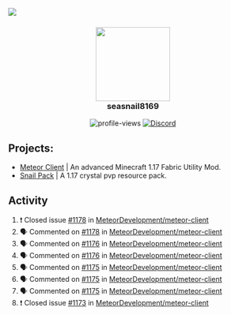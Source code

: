 ![](https://hit.yhype.me/github/profile?user_id=17166139)

<h3 align="center">
  <img src="https://i.ibb.co/wLWw4DD/798694-D8-9-F3-D-434-E-B7-B4-E60460-E50-B4-F.png" width="150"/><br>
  seasnail8169
</h3>

<div align="center">
  <img src="https://komarev.com/ghpvc/?username=seasnail8169" alt="profile-views"/>
  <a href="https://discord.gg/bBGQZvd"><img src="https://img.shields.io/discord/689197705683140636?logo=discord" alt="Discord"/></a>
</div>

## Projects:

- [Meteor Client](https://github.com/MeteorDevelopment) | An advanced Minecraft 1.17 Fabric Utility Mod.
- [Snail Pack](https://github.com/seasnail8169/snail-pack) | A 1.17 crystal pvp resource pack.

## Activity

<!--START_SECTION:activity-->
1. ❗️ Closed issue [#1178](https://github.com/MeteorDevelopment/meteor-client/issues/1178) in [MeteorDevelopment/meteor-client](https://github.com/MeteorDevelopment/meteor-client)
2. 🗣 Commented on [#1178](https://github.com/MeteorDevelopment/meteor-client/issues/1178) in [MeteorDevelopment/meteor-client](https://github.com/MeteorDevelopment/meteor-client)
3. 🗣 Commented on [#1176](https://github.com/MeteorDevelopment/meteor-client/issues/1176) in [MeteorDevelopment/meteor-client](https://github.com/MeteorDevelopment/meteor-client)
4. 🗣 Commented on [#1176](https://github.com/MeteorDevelopment/meteor-client/issues/1176) in [MeteorDevelopment/meteor-client](https://github.com/MeteorDevelopment/meteor-client)
5. 🗣 Commented on [#1175](https://github.com/MeteorDevelopment/meteor-client/issues/1175) in [MeteorDevelopment/meteor-client](https://github.com/MeteorDevelopment/meteor-client)
6. 🗣 Commented on [#1175](https://github.com/MeteorDevelopment/meteor-client/issues/1175) in [MeteorDevelopment/meteor-client](https://github.com/MeteorDevelopment/meteor-client)
7. 🗣 Commented on [#1175](https://github.com/MeteorDevelopment/meteor-client/issues/1175) in [MeteorDevelopment/meteor-client](https://github.com/MeteorDevelopment/meteor-client)
8. ❗️ Closed issue [#1173](https://github.com/MeteorDevelopment/meteor-client/issues/1173) in [MeteorDevelopment/meteor-client](https://github.com/MeteorDevelopment/meteor-client)
<!--END_SECTION:activity-->
